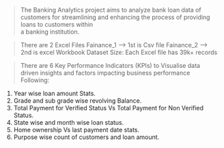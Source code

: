 > The Banking Analytics project aims to analyze bank loan data of customers for streamlining and enhancing the process of providing loans to customers within  
  a banking institution.

> There are 2 Excel Files
> Fainance_1 --> 1st is Csv file
> Fainance_2 --> 2nd is excel Workbook
> Dataset Size: Each Excel file has 39k+ records

> There are 6 Key Performance Indicators (KPIs) to Visualise data driven insights and factors impacting business performance
  Following:

1. Year wise loan amount Stats.
2. Grade and sub grade wise revolving Balance.
3. Total Payment for Verified Status Vs Total Payment for Non Verified Status.
4. State wise and month wise loan status.
5. Home ownership Vs last payment date stats.
6. Purpose wise count of customers and loan amount.
